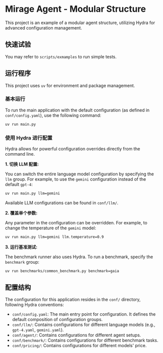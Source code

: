 # Mirage Agent - Modular Structure

This project is an example of a modular agent structure, utilizing Hydra for advanced configuration management.

## 快速试验

You may refer to `scripts/exmamples` to run simple tests.

## 运行程序

This project uses `uv` for environment and package management.

### 基本运行

To run the main application with the default configuration (as defined in `conf/config.yaml`), use the following command:

```bash
uv run main.py
```

### 使用 Hydra 进行配置

Hydra allows for powerful configuration overrides directly from the command line.

**1. 切换 LLM 配置:**

You can switch the entire language model configuration by specifying the `llm` group. For example, to use the `gemini` configuration instead of the default `gpt-4`:

```bash
uv run main.py llm=gemini
```

Available LLM configurations can be found in `conf/llm/`.

**2. 覆盖单个参数:**

Any parameter in the configuration can be overridden. For example, to change the temperature of the `gemini` model:

```bash
uv run main.py llm=gemini llm.temperature=0.9
```

**3. 运行基准测试:**

The benchmark runner also uses Hydra. To run a benchmark, specify the `benchmark` group:

```bash
uv run benchmarks/common_benchmark.py benchmark=gaia
```


## 配置结构

The configuration for this application resides in the `conf/` directory, following Hydra conventions:

- `conf/config.yaml`: The main entry point for configuration. It defines the default composition of configuration groups.
- `conf/llm/`: Contains configurations for different language models (e.g., `gpt-4.yaml`, `gemini.yaml`).
- `conf/agent/`: Contains configurations for different agent setups.
- `conf/benchmark/`: Contains configurations for different benchmark tasks.
- `conf/pricing/`: Contains configurations for different models' price.
